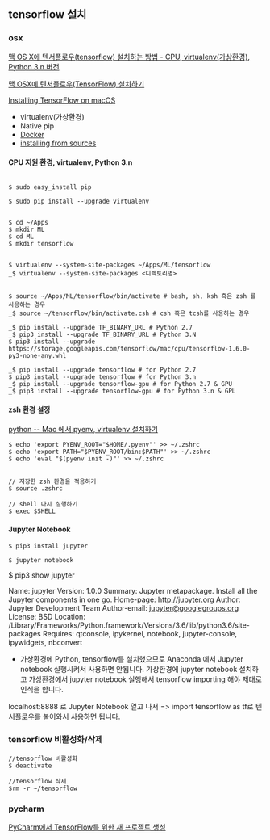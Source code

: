 ## tensorflow 설치

### osx
[맥 OS X에 텐서플로우(tensorflow) 설치하는 방법 - CPU, virtualenv(가상환경), Python 3.n 버전](http://rfriend.tistory.com/325)

[맥 OSX에 텐서플로우(TensorFlow) 설치하기](https://meisteruser.net/devflow/1863)

[Installing TensorFlow on macOS](https://www.tensorflow.org/install/install_mac)

- virtualenv(가상환경)
- Native pip
- [Docker](https://www.docker.com/)
- [installing from sources](https://www.tensorflow.org/install/install_sources)

#### CPU 지원 환경, virtualenv, Python 3.n

```shell

$ sudo easy_install pip

$ sudo pip install --upgrade virtualenv


$ cd ~/Apps
$ mkdir ML
$ cd ML
$ mkdir tensorflow


$ virtualenv --system-site-packages ~/Apps/ML/tensorflow
_$ virtualenv --system-site-packages <디렉토리명>


$ source ~/Apps/ML/tensorflow/bin/activate # bash, sh, ksh 혹은 zsh 를 사용하는 경우
_$ source ~/tensorflow/bin/activate.csh # csh 혹은 tcsh를 사용하는 경우

_$ pip install --upgrade TF_BINARY_URL # Python 2.7
_$ pip3 install --upgrade TF_BINARY_URL # Python 3.N
$ pip3 install --upgrade https://storage.googleapis.com/tensorflow/mac/cpu/tensorflow-1.6.0-py3-none-any.whl

_$ pip install --upgrade tensorflow # for Python 2.7
$ pip3 install --upgrade tensorflow # for Python 3.n
_$ pip install --upgrade tensorflow-gpu # for Python 2.7 & GPU
_$ pip3 install --upgrade tensorflow-gpu # for Python 3.n & GPU
```


#### zsh 환경 설정
[python -- Mac 에서 pyenv, virtualenv 설치하기](http://freeprog.tistory.com/281)

```
$ echo 'export PYENV_ROOT="$HOME/.pyenv"' >> ~/.zshrc
$ echo 'export PATH="$PYENV_ROOT/bin:$PATH"' >> ~/.zshrc
$ echo 'eval "$(pyenv init -)"' >> ~/.zshrc


// 저장한 zsh 환경을 적용하기
$ source .zshrc

// shell 다시 실행하기
$ exec $SHELL
```




#### Jupyter Notebook

```
$ pip3 install jupyter

$ jupyter notebook

```


$ pip3 show jupyter

Name: jupyter
Version: 1.0.0
Summary: Jupyter metapackage. Install all the Jupyter components in one go.
Home-page: http://jupyter.org
Author: Jupyter Development Team
Author-email: jupyter@googlegroups.org
License: BSD
Location: /Library/Frameworks/Python.framework/Versions/3.6/lib/python3.6/site-packages
Requires: qtconsole, ipykernel, notebook, jupyter-console, ipywidgets, nbconvert


* 가상환경에 Python, tensorflow를 설치했으므로 Anaconda 에서 Jupyter notebook 실행시켜서 사용하면 안됩니다. 가상환경에 jupyter notebook 설치하고 가상환경에서 jupyter notebook 실행해서 tensorflow importing 해야 제대로 인식을 합니다.


localhost:8888 로 Jupyter Notebook 열고 나서 => import tensorflow as tf로 텐서플로우를 불어와서 사용하면 됩니다.


### tensorflow 비활성화/삭제

```
//tensorflow 비활성화
$ deactivate

//tensorflow 삭제
$rm -r ~/tensorflow

```


### pycharm

[PyCharm에서 TensorFlow를 위한 새 프로젝트 생성](http://agiantmind.tistory.com/178)
